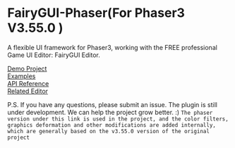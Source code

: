 FairyGUI-Phaser(For Phaser3 V3.55.0 )
====

A flexible UI framework for Phaser3, working with the FREE professional Game UI Editor: FairyGUI Editor.

[Demo Project](https://github.com/akeboshi1/fairygui-phaser-test.git)   
[Examples](https://ApowoGames.github.io/FairyGUI-Phaser/publish/)   
[API Reference](https://www.fairygui.com/learn)   
[Related Editor](https://www.fairygui.com/download)   


P.S. If you have any questions, please submit an issue. The plugin is still under development. We can help the project grow better. :)
```The phaser version under this link is used in the project, and the color filters, graphics deformation and other modifications are added internally, which are generally based on the v3.55.0 version of the original project``` </br>

